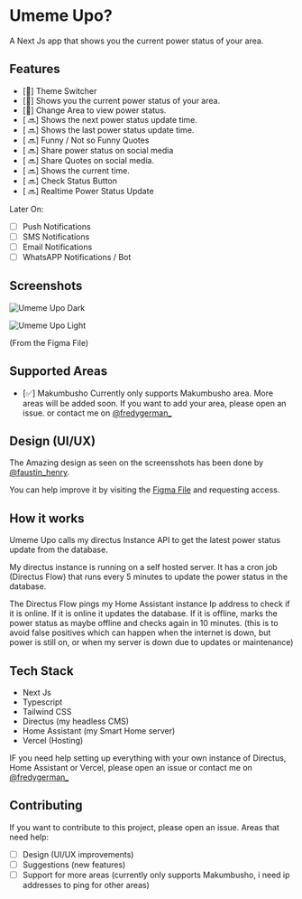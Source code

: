 # Umeme Upo?

A Next Js app that shows you the current power status of your area.

## Features

- [🚧] Theme Switcher
- [🚧] Shows you the current power status of your area.
- [🚧] Change Area to view power status.
- [ 🔜] Shows the next power status update time.
- [ 🔜] Shows the last power status update time.
- [ 🔜] Funny / Not so Funny Quotes
- [ 🔜] Share power status on social media
- [ 🔜] Share Quotes on social media.
- [ 🔜] Shows the current time.
- [ 🔜] Check Status Button
- [ 🔜] Realtime Power Status Update

Later On:

- [ ] Push Notifications
- [ ] SMS Notifications
- [ ] Email Notifications
- [ ] WhatsAPP Notifications / Bot

## Screenshots

![Umeme Upo Dark](https://github.com/fredygerman/umeme-upo/blob/main/screenshots/umeme-dark.png?raw=true)

![Umeme Upo Light](https://github.com/fredygerman/umeme-upo/blob/main/screenshots/umeme-light.png?raw=true)

(From the Figma File)

## Supported Areas

- [✅] Makumbusho
  Currently only supports Makumbusho area. More areas will be added soon.
  If you want to add your area, please open an issue. or contact me on [@fredygerman\_](https://twitter.com/fredygerman_)

## Design (UI/UX)

The Amazing design as seen on the screensshots has been done by [@faustin_henry](https://twitter.com/faustin_henry).

You can help improve it by visiting the [Figma File](https://www.figma.com/file/it33dzvxrxfhFDlnGX3h53/Umeme-Upo%3F?type=design&node-id=0%3A1&mode=design&t=6qOce4RvCVWTaUnq-1) and requesting access.

## How it works

Umeme Upo calls my directus Instance API to get the latest power status update from the database.

My directus instance is running on a self hosted server. It has a cron job (Directus Flow) that runs every 5 minutes to update the power status in the database.

The Directus Flow pings my Home Assistant instance Ip address to check if it is online. If it is online it updates the database. If it is offline, marks the power status as maybe offline and checks again in 10 minutes. (this is to avoid false positives which can happen when the internet is down, but power is still on, or when my server is down due to updates or maintenance)

## Tech Stack

- Next Js
- Typescript
- Tailwind CSS
- Directus (my headless CMS)
- Home Assistant (my Smart Home server)
- Vercel (Hosting)

IF you need help setting up everything with your own instance of Directus, Home Assistant or Vercel, please open an issue or contact me on [@fredygerman\_](https://twitter.com/fredygerman_)

## Contributing

If you want to contribute to this project, please open an issue.
Areas that need help:

- [ ] Design (UI/UX improvements)
- [ ] Suggestions (new features)
- [ ] Support for more areas (currently only supports Makumbusho, i need ip addresses to ping for other areas)
